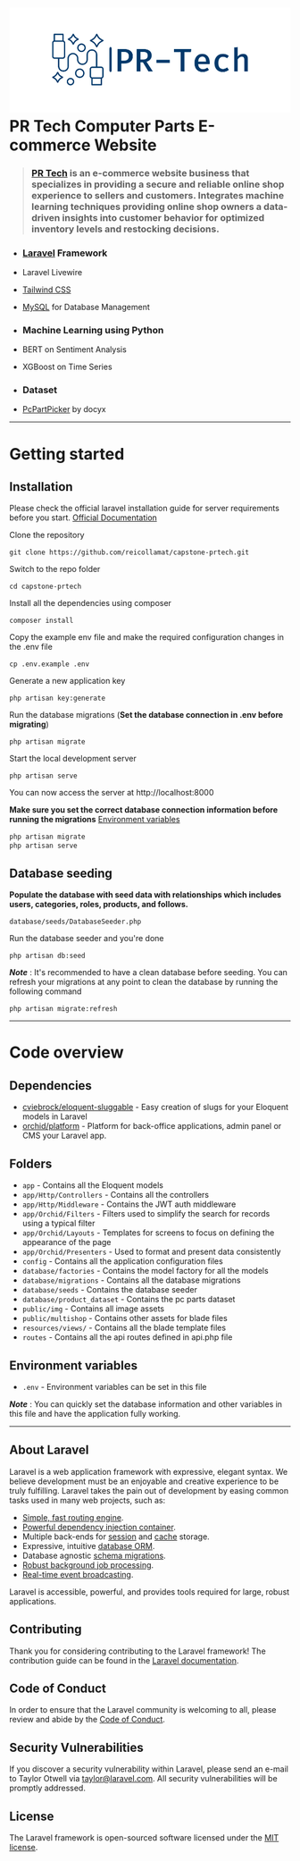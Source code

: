 # ![PRTECH](public/img/brand/png/logo-color-landscape.png) PR Tech Computer Parts E-commerce Website

> ### [PR Tech](https://github.com/reicollamat/capstone-prtech.git) is an e-commerce website business that specializes in providing a secure and reliable online shop experience to sellers and customers. Integrates machine learning techniques providing online shop owners a data-driven insights into customer behavior for optimized inventory levels and restocking decisions.

- ### [Laravel](#about-laravel) Framework
- Laravel Livewire
- [Tailwind CSS](https://tailwindcss.com) 
- [MySQL](https://www.mysql.com/) for Database Management

- ### Machine Learning using Python
- BERT on Sentiment Analysis
- XGBoost on Time Series

- ### Dataset
- [PcPartPicker](https://github.com/docyx/pc-part-dataset) by docyx

---

# Getting started

## Installation

Please check the official laravel installation guide for server requirements before you start. [Official Documentation](https://laravel.com/docs/10.x)

Clone the repository

    git clone https://github.com/reicollamat/capstone-prtech.git

Switch to the repo folder

    cd capstone-prtech

Install all the dependencies using composer

    composer install

Copy the example env file and make the required configuration changes in the .env file

    cp .env.example .env

Generate a new application key

    php artisan key:generate

Run the database migrations (**Set the database connection in .env before migrating**)

    php artisan migrate

Start the local development server

    php artisan serve

You can now access the server at http://localhost:8000
<!-- 
**TL;DR command list**

    git clone git@github.com:reicollamat/techno-retech.git
    cd techno-retech
    composer install
    cp .env.example .env
    php artisan key:generate
    php artisan jwt:generate -->

**Make sure you set the correct database connection information before running the migrations** [Environment variables](#environment-variables)

    php artisan migrate
    php artisan serve

## Database seeding

**Populate the database with seed data with relationships which includes users, categories, roles, products, and follows.**

    database/seeds/DatabaseSeeder.php

Run the database seeder and you're done

    php artisan db:seed

**_Note_** : It's recommended to have a clean database before seeding. You can refresh your migrations at any point to clean the database by running the following command

    php artisan migrate:refresh

---

# Code overview

## Dependencies

-   [cviebrock/eloquent-sluggable](https://github.com/cviebrock/eloquent-sluggable) - Easy creation of slugs for your Eloquent models in Laravel
-   [orchid/platform](https://orchid.software/en/) - Platform for back-office applications, admin panel or CMS your Laravel app.

## Folders

-   `app` - Contains all the Eloquent models
-   `app/Http/Controllers` - Contains all the controllers
-   `app/Http/Middleware` - Contains the JWT auth middleware
-   `app/Orchid/Filters` - Filters used to simplify the search for records using a typical filter
-   `app/Orchid/Layouts` - Templates for screens to focus on defining the appearance of the page
-   `app/Orchid/Presenters` - Used to format and present data consistently
-   `config` - Contains all the application configuration files
-   `database/factories` - Contains the model factory for all the models
-   `database/migrations` - Contains all the database migrations
-   `database/seeds` - Contains the database seeder
-   `database/product_dataset` - Contains the pc parts dataset
-   `public/img` - Contains all image assets
-   `public/multishop` - Contains other assets for blade files
-   `resources/views/` - Contains all the blade template files
-   `routes` - Contains all the api routes defined in api.php file

## Environment variables

-   `.env` - Environment variables can be set in this file

**_Note_** : You can quickly set the database information and other variables in this file and have the application fully working.

---

## About Laravel

Laravel is a web application framework with expressive, elegant syntax. We believe development must be an enjoyable and creative experience to be truly fulfilling. Laravel takes the pain out of development by easing common tasks used in many web projects, such as:

-   [Simple, fast routing engine](https://laravel.com/docs/routing).
-   [Powerful dependency injection container](https://laravel.com/docs/container).
-   Multiple back-ends for [session](https://laravel.com/docs/session) and [cache](https://laravel.com/docs/cache) storage.
-   Expressive, intuitive [database ORM](https://laravel.com/docs/eloquent).
-   Database agnostic [schema migrations](https://laravel.com/docs/migrations).
-   [Robust background job processing](https://laravel.com/docs/queues).
-   [Real-time event broadcasting](https://laravel.com/docs/broadcasting).

Laravel is accessible, powerful, and provides tools required for large, robust applications.

## Contributing

Thank you for considering contributing to the Laravel framework! The contribution guide can be found in the [Laravel documentation](https://laravel.com/docs/contributions).

## Code of Conduct

In order to ensure that the Laravel community is welcoming to all, please review and abide by the [Code of Conduct](https://laravel.com/docs/contributions#code-of-conduct).

## Security Vulnerabilities

If you discover a security vulnerability within Laravel, please send an e-mail to Taylor Otwell via [taylor@laravel.com](mailto:taylor@laravel.com). All security vulnerabilities will be promptly addressed.

## License

The Laravel framework is open-sourced software licensed under the [MIT license](https://opensource.org/licenses/MIT).
